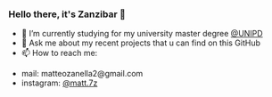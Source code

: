 ### Hello there, it's Zanzibar 👋


- 🔭 I’m currently studying for my university master degree <a href="https://www.unipd.it/" target="_blank">@UNIPD</a>
- 💬 Ask me about my recent projects that u can find on this GitHub
- 📫 How to reach me:
<ul>
          <li> mail: matteozanella2@gmail.com </li>
          <li> instagram: <a href="https://www.instagram.com/matt.7z/" target="_blank">@matt.7z</a> </li>
</ul>
